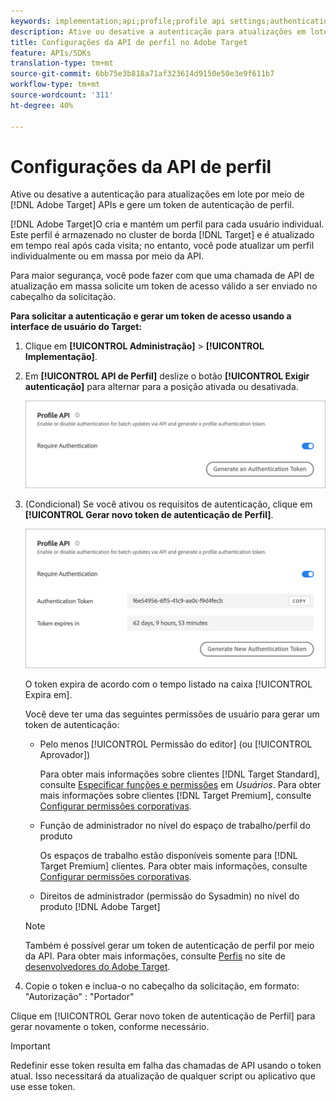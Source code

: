 ```yaml
---
keywords: implementation;api;profile;profile api settings;authentication token
description: Ative ou desative a autenticação para atualizações em lote por meio de APIs Adobe Target e gere um token de autenticação de perfil.
title: Configurações da API de perfil no Adobe Target
feature: APIs/SDKs
translation-type: tm+mt
source-git-commit: 6bb75e3b818a71af323614d9150e50e3e9f611b7
workflow-type: tm+mt
source-wordcount: '311'
ht-degree: 40%

---
```



# Configurações da API de perfil

Ative ou desative a autenticação para atualizações em lote por meio de [!DNL Adobe Target] APIs e gere um token de autenticação de perfil.

[!DNL Adobe Target]O cria e mantém um perfil para cada usuário individual. Este perfil é armazenado no cluster de borda [!DNL Target] e é atualizado em tempo real após cada visita; no entanto, você pode atualizar um perfil individualmente ou em massa por meio da API.

Para maior segurança, você pode fazer com que uma chamada de API de atualização em massa solicite um token de acesso válido a ser enviado no cabeçalho da solicitação.

**Para solicitar a autenticação e gerar um token de acesso usando a interface de usuário do Target:**

1. Clique em **[!UICONTROL Administração]** > **[!UICONTROL Implementação]**.
1. Em **[!UICONTROL API de Perfil]** deslize o botão **[!UICONTROL Exigir autenticação]** para alternar para a posição ativada ou desativada.

   ![](assets/profile_api_settings.png)

1. (Condicional) Se você ativou os requisitos de autenticação, clique em **[!UICONTROL Gerar novo token de autenticação de Perfil]**.

   ![](assets/profile_api_settings_2.png)

   O token expira de acordo com o tempo listado na caixa [!UICONTROL Expira em].

   Você deve ter uma das seguintes permissões de usuário para gerar um token de autenticação:

   * Pelo menos [!UICONTROL Permissão do editor] (ou [!UICONTROL Aprovador])

      Para obter mais informações sobre clientes [!DNL Target Standard], consulte [Especificar funções e permissões](/help/administrating-target/c-user-management/c-user-management/user-management.md#roles-permissions) em *Usuários*. Para obter mais informações sobre clientes [!DNL Target Premium], consulte [Configurar permissões corporativas](/help/administrating-target/c-user-management/property-channel/properties-overview.md).

   * Função de administrador no nível do espaço de trabalho/perfil do produto

      Os espaços de trabalho estão disponíveis somente para [!DNL Target Premium] clientes. Para obter mais informações, consulte [Configurar permissões corporativas](/help/administrating-target/c-user-management/property-channel/properties-overview.md).

   * Direitos de administrador (permissão do Sysadmin) no nível do produto [!DNL Adobe Target]
   >[!NOTE]
   >
   >Também é possível gerar um token de autenticação de perfil por meio da API. Para obter mais informações, consulte [Perfis](https://developers.adobetarget.com/api/#profiles) no site de [desenvolvedores do Adobe Target](https://developers.adobetarget.com/).

1. Copie o token e inclua-o no cabeçalho da solicitação, em formato: &quot;Autorização&quot; : &quot;Portador&quot;

Clique em [!UICONTROL Gerar novo token de autenticação de Perfil] para gerar novamente o token, conforme necessário.

>[!IMPORTANT]
>
>Redefinir esse token resulta em falha das chamadas de API usando o token atual. Isso necessitará da atualização de qualquer script ou aplicativo que use esse token.
